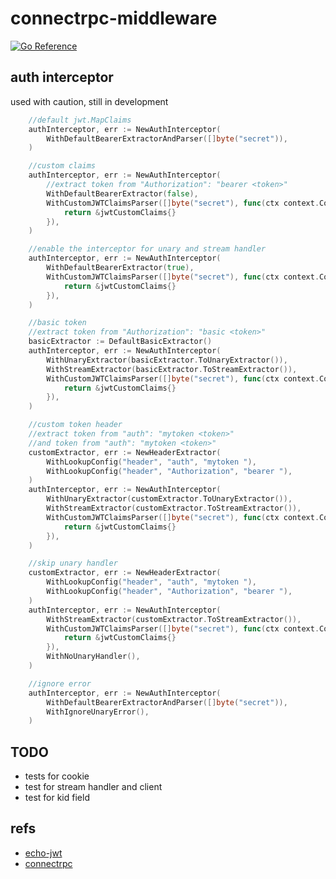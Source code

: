 # connectrpc-middleware

[![Go Reference](https://pkg.go.dev/badge/github.com/washanhanzi/connectrpc-middleware#section-readme.svg)](https://pkg.go.dev/github.com/washanhanzi/connectrpc-middleware#section-readme)

## auth interceptor

used with caution, still in development

```go
	//default jwt.MapClaims
	authInterceptor, err := NewAuthInterceptor(
		WithDefaultBearerExtractorAndParser([]byte("secret")),
	)

	//custom claims
	authInterceptor, err := NewAuthInterceptor(
		//extract token from "Authorization": "bearer <token>"
		WithDefaultBearerExtractor(false),
		WithCustomJWTClaimsParser([]byte("secret"), func(ctx context.Context) jwt.Claims {
			return &jwtCustomClaims{}
		}),
	)

	//enable the interceptor for unary and stream handler
	authInterceptor, err := NewAuthInterceptor(
		WithDefaultBearerExtractor(true),
		WithCustomJWTClaimsParser([]byte("secret"), func(ctx context.Context) jwt.Claims {
			return &jwtCustomClaims{}
		}),
	)

	//basic token
	//extract token from "Authorization": "basic <token>"
	basicExtractor := DefaultBasicExtractor()
	authInterceptor, err := NewAuthInterceptor(
		WithUnaryExtractor(basicExtractor.ToUnaryExtractor()),
		WithStreamExtractor(basicExtractor.ToStreamExtractor()),
		WithCustomJWTClaimsParser([]byte("secret"), func(ctx context.Context) jwt.Claims {
			return &jwtCustomClaims{}
		}),
	)

	//custom token header
	//extract token from "auth": "mytoken <token>"
	//and token from "auth": "mytoken <token>"
	customExtractor, err := NewHeaderExtractor(
		WithLookupConfig("header", "auth", "mytoken "),
		WithLookupConfig("header", "Authorization", "bearer "),
	)
	authInterceptor, err := NewAuthInterceptor(
		WithUnaryExtractor(customExtractor.ToUnaryExtractor()),
		WithStreamExtractor(customExtractor.ToStreamExtractor()),
		WithCustomJWTClaimsParser([]byte("secret"), func(ctx context.Context) jwt.Claims {
			return &jwtCustomClaims{}
		}),
	)

	//skip unary handler
	customExtractor, err := NewHeaderExtractor(
		WithLookupConfig("header", "auth", "mytoken "),
		WithLookupConfig("header", "Authorization", "bearer "),
	)
	authInterceptor, err := NewAuthInterceptor(
		WithStreamExtractor(customExtractor.ToStreamExtractor()),
		WithCustomJWTClaimsParser([]byte("secret"), func(ctx context.Context) jwt.Claims {
			return &jwtCustomClaims{}
		}),
		WithNoUnaryHandler(),
	)

	//ignore error
	authInterceptor, err := NewAuthInterceptor(
		WithDefaultBearerExtractorAndParser([]byte("secret")),
		WithIgnoreUnaryError(),
	)
```

## TODO

- tests for cookie
- test for stream handler and client
- test for kid field

## refs

- [echo-jwt](https://github.com/labstack/echo-jwt)
- [connectrpc](https://github.com/connectrpc/connect-go)
